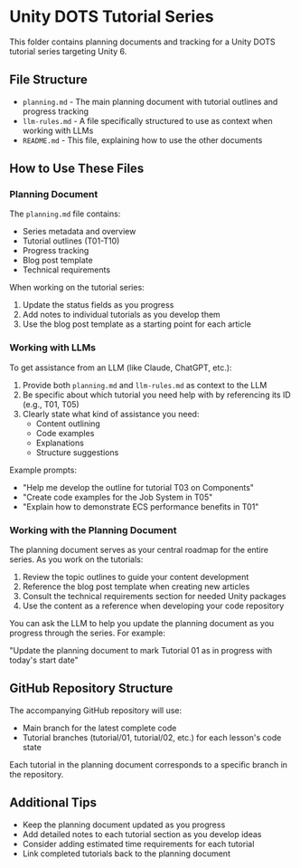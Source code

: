 # Unity DOTS Tutorial Series

This folder contains planning documents and tracking for a Unity DOTS tutorial series targeting Unity 6.

## File Structure

- `planning.md` - The main planning document with tutorial outlines and progress tracking
- `llm-rules.md` - A file specifically structured to use as context when working with LLMs
- `README.md` - This file, explaining how to use the other documents

## How to Use These Files

### Planning Document

The `planning.md` file contains:

- Series metadata and overview
- Tutorial outlines (T01-T10)
- Progress tracking
- Blog post template
- Technical requirements

When working on the tutorial series:

1. Update the status fields as you progress
2. Add notes to individual tutorials as you develop them
3. Use the blog post template as a starting point for each article

### Working with LLMs

To get assistance from an LLM (like Claude, ChatGPT, etc.):

1. Provide both `planning.md` and `llm-rules.md` as context to the LLM
2. Be specific about which tutorial you need help with by referencing its ID (e.g., T01, T05)
3. Clearly state what kind of assistance you need:
   - Content outlining
   - Code examples
   - Explanations
   - Structure suggestions

Example prompts:

- "Help me develop the outline for tutorial T03 on Components"
- "Create code examples for the Job System in T05"
- "Explain how to demonstrate ECS performance benefits in T01"

### Working with the Planning Document

The planning document serves as your central roadmap for the entire series. As you work on the tutorials:

1. Review the topic outlines to guide your content development
2. Reference the blog post template when creating new articles
3. Consult the technical requirements section for needed Unity packages
4. Use the content as a reference when developing your code repository

You can ask the LLM to help you update the planning document as you progress through the series. For example:

"Update the planning document to mark Tutorial 01 as in progress with today's start date"

## GitHub Repository Structure

The accompanying GitHub repository will use:

- Main branch for the latest complete code
- Tutorial branches (tutorial/01, tutorial/02, etc.) for each lesson's code state

Each tutorial in the planning document corresponds to a specific branch in the repository.

## Additional Tips

- Keep the planning document updated as you progress
- Add detailed notes to each tutorial section as you develop ideas
- Consider adding estimated time requirements for each tutorial
- Link completed tutorials back to the planning document
